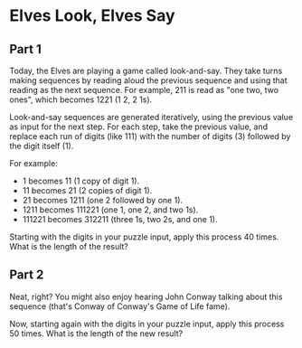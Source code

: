 # Elves Look, Elves Say

## Part 1

Today, the Elves are playing a game called look-and-say. They take turns making sequences by reading aloud the previous
sequence and using that reading as the next sequence. For example, 211 is read as "one two, two ones", which becomes
1221 (1 2, 2 1s).

Look-and-say sequences are generated iteratively, using the previous value as input for the next step. For each step,
take the previous value, and replace each run of digits (like 111) with the number of digits (3) followed by the digit
itself (1).

For example:

- 1 becomes 11 (1 copy of digit 1).
- 11 becomes 21 (2 copies of digit 1).
- 21 becomes 1211 (one 2 followed by one 1).
- 1211 becomes 111221 (one 1, one 2, and two 1s).
- 111221 becomes 312211 (three 1s, two 2s, and one 1).

Starting with the digits in your puzzle input, apply this process 40 times. What is the length of the result?

## Part 2

Neat, right? You might also enjoy hearing John Conway talking about this sequence (that's Conway of Conway's Game of
Life fame).

Now, starting again with the digits in your puzzle input, apply this process 50 times. What is the length of the new
result?